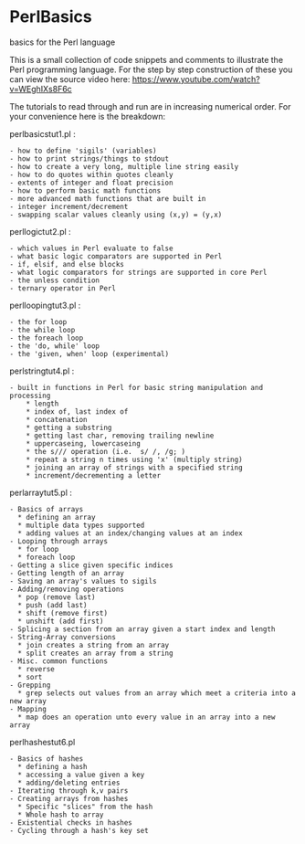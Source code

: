 # PerlBasics
basics for the Perl language


This is a small collection of code snippets and comments to illustrate the Perl programming language.
For the step by step construction of these you can view the source video here: https://www.youtube.com/watch?v=WEghIXs8F6c


The tutorials to read through and run are in increasing numerical order.  For your convenience here is the breakdown:


perlbasicstut1.pl :

    - how to define 'sigils' (variables)
    - how to print strings/things to stdout
    - how to create a very long, multiple line string easily
    - how to do quotes within quotes cleanly 
    - extents of integer and float precision
    - how to perform basic math functions
    - more advanced math functions that are built in
    - integer increment/decrement
    - swapping scalar values cleanly using (x,y) = (y,x)
    
    
perllogictut2.pl :

    - which values in Perl evaluate to false
    - what basic logic comparators are supported in Perl
    - if, elsif, and else blocks
    - what logic comparators for strings are supported in core Perl
    - the unless condition
    - ternary operator in Perl


perlloopingtut3.pl :

    - the for loop
    - the while loop
    - the foreach loop
    - the 'do, while' loop
    - the 'given, when' loop (experimental)
    
    
perlstringtut4.pl :

    - built in functions in Perl for basic string manipulation and processing
        * length
        * index of, last index of
        * concatenation
        * getting a substring
        * getting last char, removing trailing newline
        * uppercaseing, lowercaseing
        * the s/// operation (i.e.  s/ /, /g; )
        * repeat a string n times using 'x' (multiply string)
        * joining an array of strings with a specified string
        * increment/decrementing a letter

perlarraytut5.pl :

    - Basics of arrays
      * defining an array
      * multiple data types supported
      * adding values at an index/changing values at an index
    - Looping through arrays
      * for loop
      * foreach loop
    - Getting a slice given specific indices
    - Getting length of an array
    - Saving an array's values to sigils
    - Adding/removing operations
      * pop (remove last)
      * push (add last)
      * shift (remove first)
      * unshift (add first)
    - Splicing a section from an array given a start index and length
    - String-Array conversions
      * join creates a string from an array
      * split creates an array from a string
    - Misc. common functions
      * reverse
      * sort
    - Grepping
      * grep selects out values from an array which meet a criteria into a new array
    - Mapping
      * map does an operation unto every value in an array into a new array    

perlhashestut6.pl
    
    - Basics of hashes
      * defining a hash
      * accessing a value given a key
      * adding/deleting entries
    - Iterating through k,v pairs
    - Creating arrays from hashes
      * Specific "slices" from the hash
      * Whole hash to array
    - Existential checks in hashes
    - Cycling through a hash's key set
